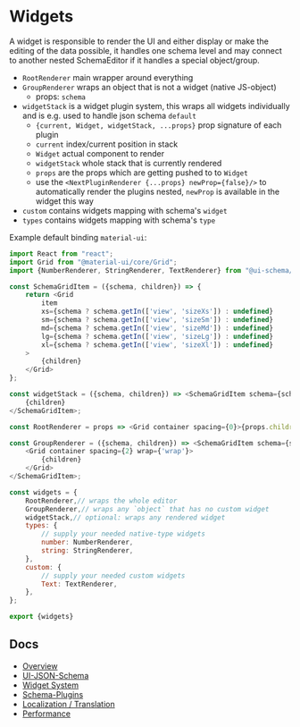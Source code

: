 # Widgets

A widget is responsible to render the UI and either display or make the editing of the data possible, it handles one schema level and may connect to another nested SchemaEditor if it handles a special object/group.

- `RootRenderer` main wrapper around everything
- `GroupRenderer` wraps an object that is not a widget (native JS-object)
    - props: `schema`
- `widgetStack` is a widget plugin system, this wraps all widgets individually and is e.g. used to handle json schema `default`
    - `{current, Widget, widgetStack, ...props}` prop signature of each plugin
    - `current` index/current position in stack
    - `Widget` actual component to render
    - `widgetStack` whole stack that is currently rendered
    - `props` are the props which are getting pushed to to `Widget`
    - use the `<NextPluginRenderer {...props} newProp={false}/>` to automatically render the plugins nested, `newProp` is available in the widget this way
- `custom` contains widgets mapping with schema's `widget`
- `types` contains widgets mapping with schema's `type`
    
Example default binding `material-ui`:

```js
import React from "react";
import Grid from "@material-ui/core/Grid";
import {NumberRenderer, StringRenderer, TextRenderer} from "@ui-schema/ds-material";

const SchemaGridItem = ({schema, children}) => {
    return <Grid
        item
        xs={schema ? schema.getIn(['view', 'sizeXs']) : undefined}
        sm={schema ? schema.getIn(['view', 'sizeSm']) : undefined}
        md={schema ? schema.getIn(['view', 'sizeMd']) : undefined}
        lg={schema ? schema.getIn(['view', 'sizeLg']) : undefined}
        xl={schema ? schema.getIn(['view', 'sizeXl']) : undefined}
    >
        {children}
    </Grid>
};

const widgetStack = ({schema, children}) => <SchemaGridItem schema={schema}>
    {children}
</SchemaGridItem>;

const RootRenderer = props => <Grid container spacing={0}>{props.children}</Grid>;

const GroupRenderer = ({schema, children}) => <SchemaGridItem schema={schema}>
    <Grid container spacing={2} wrap={'wrap'}>
        {children}
    </Grid>
</SchemaGridItem>;

const widgets = {
    RootRenderer,// wraps the whole editor
    GroupRenderer,// wraps any `object` that has no custom widget
    widgetStack,// optional: wraps any rendered widget
    types: {
        // supply your needed native-type widgets
        number: NumberRenderer,
        string: StringRenderer,
    },
    custom: {
        // supply your needed custom widgets
        Text: TextRenderer,
    },
};

export {widgets}
```

## Docs

- [Overview](../../README.md)
- [UI-JSON-Schema](./Schema.md)
- [Widget System](./Widgets.md)
- [Schema-Plugins](./SchemaPlugins.md)
- [Localization / Translation](./Localization.md)
- [Performance](./Performance.md)

